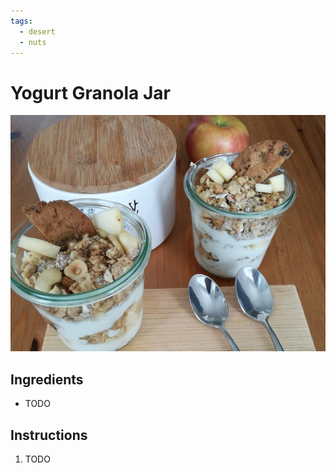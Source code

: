 ```yaml
---
tags:
  - desert
  - nuts
---
```


# Yogurt Granola Jar


![image](image.jpg)

## Ingredients

- TODO

## Instructions

1. TODO
